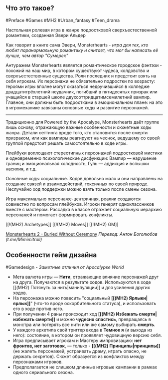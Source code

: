 ## **Что это такое?**

#Preface #Games #MH2 #Urban_fantasy #Teen_drama

Настольная ролевая игра в жанре подростковой сверхъестественной романтики, созданная Эвери Альдер 

Как говорит в книге сама Эвери, Monsterhearts - *игра для тех, кто любит паранормальную романтику и считает, что мог бы написать её лучше, чем автор "Сумерек"*

Антуражем Monsterhearts является романтическое городское фэнтэзи - похожий на наш мир, в котором существуют чудеса, колдовство и сверхъестественные существа. Роли последних и предстоит взять на себя игрокам. Их персонажи не обязательно подростки по возрасту: героями игры вполне могут оказаться недоучившийся в колледже двадцатитрёхлетний неудачник, погибший в пятидесятых призрак или учащийся в старшей школе двухсоттридцатимсемилетний вампир. Главное, они должны быть подростками в эмоциональном плане: на это в игромеханике завязаны основные ходы и развитие персонажей.

---------

Традиционно для Powered by the Apocalype, Monsterhearts даёт группе лишь основу, отражающую важные особенности и сюжетные ходы жанра. Детали сеттинга вроде того, кто становится после смерти призраком, или как вампиры реагируют на чеснок, ведущему со своей группой предстоит решать самостоятельно в ходе игры.

Плейбуки воплощают стереотипных персонажей подростковой мистики и одновременно психологические дисфункции: Вампир — нарушение границ и эмоциональная холодность, Гуль — аддикция и вспышки насилия, и т.д.

Основные ходы социальные. Ходов довольно мало и они направлены на создание связей и взаимодействий, токсичных по своей природе. Неслучайно ход поддержки можно взять только после смены сезона.

Игра максимально персонаже-центричная, реалии создаются совместно по вопросам плейбуков. Игроки генерят одноклассников вместе с мастером. Рассадка в классе отражает социальную иерархию персонажей и помогает формировать конфликты.

[[!(MH2) Archetypes]]
[[!(MH2) Moves]]
[[!(MH2) GM]]

[Monsterhearts 2 - Buried Without Ceremony](https://buriedwithoutceremony.com/monsterhearts)
*Перевод: Антон Боголюбов (t.me/Mimimitroll)*

## Особенности гейм дизайна
#Gamedesign *- Заметные отличия от Apocalypse World*

- Мета валюта игры — **Нити**, отражающие влияние персонажей друг на друга. Получаются в результате ходов. Используются в ходе [[(MH2) Потянуть за нить|манипуляции]] и для усиления других ходов.
- На персонажа можно повесить "социальный **[[(MH2) Ярлыки|ярлык]]**" (что-то вроде оскорбительного статуса), и использовать его в ходе против него.
- При получении 4 раны происходит ход **[[(MH2) Избежать смерти|избежать смерти]]** и можно **чудесно спастись**, превращаясь в монстра или потерять все нити или же самому выбирать **смерть**.
- У каждого архетипа свой триггер входа в **Темное я** (и выхода из него): состояние, в котором он проявляет чудовищную версию себя.
- Игра предписывает игрокам и Мастеру импровизацию: **нет фронтов, нет заготовок**, — только - **[[(MH2) Принципы|принципы]]** (не жалеть персонажей, устраивать драму, играть опасно, не держать секретов). Сюжет образуется из конфликтов между персонажами игроков. 
- Предполагается не слишком длинные игровые кампании в рамках одного сериального сезона.